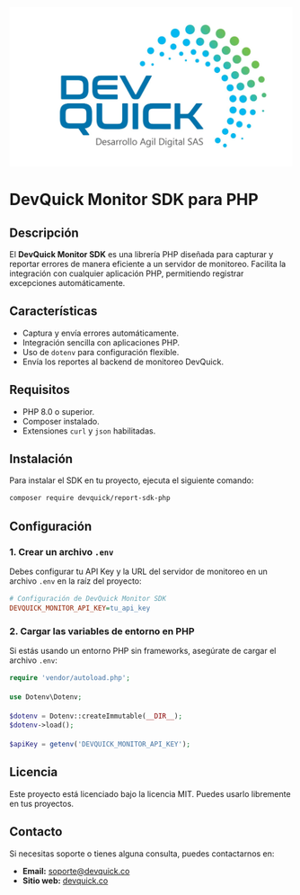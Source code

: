![DevQuick Monitor SDK](https://github.com/jhonhenrybernal/devquick-sdk-monitor-php/blob/main/logo_empresa.jpg)

# DevQuick Monitor SDK para PHP

## Descripción
El **DevQuick Monitor SDK** es una librería PHP diseñada para capturar y reportar errores de manera eficiente a un servidor de monitoreo. Facilita la integración con cualquier aplicación PHP, permitiendo registrar excepciones automáticamente.

## Características
- Captura y envía errores automáticamente.
- Integración sencilla con aplicaciones PHP.
- Uso de `dotenv` para configuración flexible.
- Envía los reportes al backend de monitoreo DevQuick.

## Requisitos
- PHP 8.0 o superior.
- Composer instalado.
- Extensiones `curl` y `json` habilitadas.

## Instalación
Para instalar el SDK en tu proyecto, ejecuta el siguiente comando:
```sh
composer require devquick/report-sdk-php
```

## Configuración
### 1. Crear un archivo `.env`
Debes configurar tu API Key y la URL del servidor de monitoreo en un archivo `.env` en la raíz del proyecto:

```ini
# Configuración de DevQuick Monitor SDK
DEVQUICK_MONITOR_API_KEY=tu_api_key
```

### 2. Cargar las variables de entorno en PHP
Si estás usando un entorno PHP sin frameworks, asegúrate de cargar el archivo `.env`:

```php
require 'vendor/autoload.php';

use Dotenv\Dotenv;

$dotenv = Dotenv::createImmutable(__DIR__);
$dotenv->load();

$apiKey = getenv('DEVQUICK_MONITOR_API_KEY');
```

## Licencia
Este proyecto está licenciado bajo la licencia MIT. Puedes usarlo libremente en tus proyectos.

## Contacto
Si necesitas soporte o tienes alguna consulta, puedes contactarnos en:
- **Email:** soporte@devquick.co
- **Sitio web:** [devquick.co](https://devquick.co)

